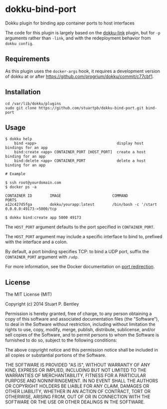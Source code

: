 # dokku-bind-port

Dokku plugin for binding app container ports to host interfaces

The code for this plugin is largely based on the
[dokku-link](https://github.com/rlaneve/dokku-link) plugin, but for `-p`
arguments rather than `-link`, and with the redeployment behavior from
`dokku config`.

## Requirements

As this plugin uses the `docker-args` hook, it requires a development version
of dokku at or after https://github.com/progrium/dokku/commit/c77cbf1.

## Installation

```
cd /var/lib/dokku/plugins
sudo git clone https://github.com/stuartpb/dokku-bind-port.git bind-port
```

## Usage

```
$ dokku help
    bind <app>                                    display host bindings for an app
    bind:create <app> CONTAINER_PORT [HOST_PORT]  create a host binding for an app
    bind:delete <app> CONTAINER_PORT              delete a host binding for an app

# Example

$ ssh root@yourdomain.com
$ docker ps -a

CONTAINER ID        IMAGE                       COMMAND                   PORTS                                           
a12c427d5fga        dokku/yourapp:latest        /bin/bash -c '/start      0.0.0.0:49173->5000/tcp

$ dokku bind:create app 5000 49173
```

The `HOST_PORT` argument defaults to the port specified in `CONTAINER_PORT`.

The `HOST_PORT` argument may include a specific interface to bind to, prefixed
with the interface and a colon.

By default, a port binding specifies TCP: to bind a UDP port, suffix the
`CONTAINER_PORT` argument with `/udp`.

For more information, see the Docker documentation on [port redirection][].

[port redirection]: http://docs.docker.io/en/latest/use/port_redirection/#binding-a-port-to-a-host-interface

## License

The MIT License (MIT)

Copyright (c) 2014 Stuart P. Bentley

Permission is hereby granted, free of charge, to any person obtaining a copy of
this software and associated documentation files (the "Software"), to deal in
the Software without restriction, including without limitation the rights to
use, copy, modify, merge, publish, distribute, sublicense, and/or sell copies of
the Software, and to permit persons to whom the Software is furnished to do so,
subject to the following conditions:

The above copyright notice and this permission notice shall be included in all
copies or substantial portions of the Software.

THE SOFTWARE IS PROVIDED "AS IS", WITHOUT WARRANTY OF ANY KIND, EXPRESS OR
IMPLIED, INCLUDING BUT NOT LIMITED TO THE WARRANTIES OF MERCHANTABILITY, FITNESS
FOR A PARTICULAR PURPOSE AND NONINFRINGEMENT. IN NO EVENT SHALL THE AUTHORS OR
COPYRIGHT HOLDERS BE LIABLE FOR ANY CLAIM, DAMAGES OR OTHER LIABILITY, WHETHER
IN AN ACTION OF CONTRACT, TORT OR OTHERWISE, ARISING FROM, OUT OF OR IN
CONNECTION WITH THE SOFTWARE OR THE USE OR OTHER DEALINGS IN THE SOFTWARE.
